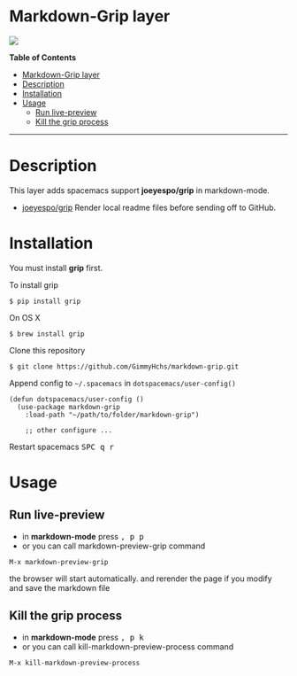 # Markdown-Grip layer
![](screenshot/demo.gif)
<!-- markdown-toc start - Don't edit this section. Run M-x markdown-toc-refresh-toc -->
**Table of Contents**

- [Markdown-Grip layer](#markdown-grip-layer)
- [Description](#description)
- [Installation](#installation)
- [Usage](#usage)
    - [Run live-preview](#run-live-preview)
    - [Kill the grip process](#kill-the-grip-process)

<!-- markdown-toc end -->
- - -
# Description

This layer adds spacemacs support **joeyespo/grip** in markdown-mode.

- [joeyespo/grip](https://github.com/joeyespo/grip) Render local readme files before sending off to GitHub.

# Installation

You must install **grip** first.

To install grip
```
$ pip install grip
```

On OS X
```
$ brew install grip
```

Clone this repository
```
$ git clone https://github.com/GimmyHchs/markdown-grip.git
```

Append config to `~/.spacemacs` in `dotspacemacs/user-config()`
```
(defun dotspacemacs/user-config ()
  (use-package markdown-grip
    :load-path "~/path/to/folder/markdown-grip")
    
    ;; other configure ...
```

Restart spacemacs 
<kbd>SPC q r</kbd>

# Usage

## Run live-preview
- in **markdown-mode** press <kbd>, p p</kbd>
- or you can call markdown-preview-grip command
```
M-x markdown-preview-grip
```
the browser will start automatically. and rerender the page if you modify and save the markdown file


## Kill the grip process
- in **markdown-mode** press <kbd>, p k</kbd>
- or you can call kill-markdown-preview-process command
```
M-x kill-markdown-preview-process
```
